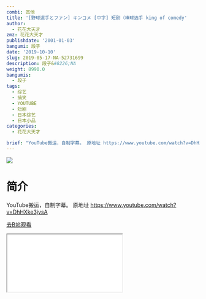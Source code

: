 ```yaml
---
combi: 其他
title: '[野球選手とファン] キンコメ [中字] 短剧（棒球选手 king of comedy'
author:
  - 花花大天才
zmz: 花花大天才
publishdate: '2001-01-03'
bangumi: 段子
date: '2019-10-10'
slug: 2019-05-17-NA-52731699
description: 段子&#8226;NA
weight: 8990.0
bangumis:
  - 段子
tags:
  - 综艺
  - 搞笑
  - YOUTUBE
  - 短剧
  - 日本综艺
  - 日本小品
categories:
  - 花花大天才

brief: "YouTube搬运，自制字幕。 原地址 https://www.youtube.com/watch?v=DhHXke3jvsA"
---
```

![](https://raw.githubusercontent.com/tcgriffith/owaraisite/master/static/tmpimg/cc5d077fe8b0d9d333d6a129ea1dcfdbb99b1550.jpg.480.jpg)
# 简介  
YouTube搬运，自制字幕。
原地址 https://www.youtube.com/watch?v=DhHXke3jvsA  

[去B站观看](https://www.bilibili.com/video/av52731699/)
<div class ="resp-container"><iframe class="testiframe" src="//player.bilibili.com/player.html?aid=52731699"", scrolling="no", allowfullscreen="true" > </iframe></div> 
